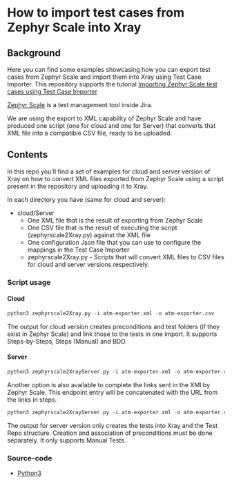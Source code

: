 
# How to import test cases from Zephyr Scale into Xray

## Background

Here you can find some examples showcasing how you can export test cases from Zephyr Scale and import them into Xray using Test Case Importer.
This repository supports the tutorial [Importing Zephyr Scale test cases using Test Case Importer](https://docs.getxray.app/display/XRAYCLOUD/Importing+Zephyr+Scale+test+cases+using+Test+Case+Importer)

[Zephyr Scale](https://smartbear.com/test-management/zephyr-scale/) is a test management tool inside Jira.

We are using the export to XML capability of Zephyr Scale and have produced one script (one for cloud and one for Server) that converts that XML file into a compatible CSV file, ready to be uploaded.

## Contents

In this repo you'll find a set of examples for cloud and server version of Xray on how to convert XML files exported from Zephyr Scale using a script present in the repository and uploading it to Xray. 

In each directory you have (same for cloud and server):
* cloud/Server
    * One XML file that is the result of exporting from Zephyr Scale
    * One CSV file that is the result of executing the script (zephyrscale2Xray.py)  against the XML file
    * One configuration Json file that you can use to configure the mappings in the Test Case Importer
    * zephyrscale2Xray.py - Scripts that will convert XML files to CSV files for cloud and server versions respectively. 

### Script usage

#### Cloud
```Python
python3 zephyrscale2Xray.py -i atm-exporter.xml -o atm-exporter.csv
```
The output for cloud version creates preconditions and test folders (if they exist in Zephyr Scale) and link those to the tests in one import. It supports Steps-by-Steps, Steps (Manual) and BDD.

#### Server
```Python
python3 zephyrscale2XrayServer.py -i atm-exporter.xml -o atm-exporter.csv
```
Another option is also available to complete the links sent in the XMl by Zephyr Scale. This endpoint entry will be concatenated with the URL from the links in steps.

```Python
python3 zephyrscale2XrayServer.py -i atm-exporter.xml -o atm-exporter.csv -e https://zephyrscale.com/
```


The output for server version only creates the tests into Xray and the Test Repo structure. Creation and association of preconditions must be done separately. It only supports Manual Tests.


### Source-code

- [Python3](.https://www.python.org/downloads/release/python-3115/)
